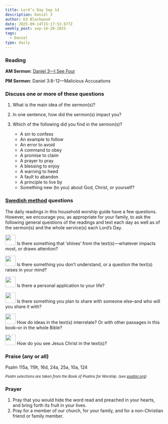 ```yaml
---
title: Lord’s Day Sep 14
description: Daniel 3
author: Ed Blackwood
date: 2025-09-14T15:17:53.677Z
weekly_post: sep-14-20-2025
tags:
  - Daniel
type: daily
---
```

### Reading

**AM Sermon**:  [](https://www.sermonaudio.com/sermons/51325191845203)[](https://www.sermonaudio.com/sermons/98251750317015)[Daniel 3—I See Four](https://www.sermonaudio.com/sermons/915251752254870)

**PM Sermon**:  [](https://www.sermonaudio.com/sermons/6112522743101)[](https://www.sermonaudio.com/sermons/81825194356376)[](https://www.sermonaudio.com/sermons/9125054216732)Daniel 3:8-12—Malicious Accusations

### Discuss one or more of these questions

1. What is the main idea of the sermon(s)?
2. In one sentence, how did the sermon(s) impact you?
3. Which of the following did you find in the sermon(s)?

   * A sin to confess
   * An example to follow
   * An error to avoid
   * A command to obey
   * A promise to claim
   * A prayer to pray
   * A blessing to enjoy
   * A warning to heed
   * A fault to abandon
   * A principle to live by
   * Something new (to you) about God, Christ, or yourself?

### [Swedish method](http://thebriefing.com.au/2009/01/the-swedish-method/) questions

The daily readings in this household worship guide have a few questions. However, we encourage you, as appropriate for your family, to ask the following general questions of the readings and text each day as well as of the sermon(s) and the whole service(s) each Lord’s Day.

<p><img src="/static/img/family_worship_study_ed-copy_page_1.png" width="33" height = "33"> Is there something that ‘shines’ from the text(s)—whatever impacts most, or draws attention?</p>

<p><img src="/static/img/family_worship_study_ed-copy_page_2.png" width="33" height = "33"> Is there something you don’t understand, or a question the text(s) raises in your mind?</p>

<p><img src="/static/img/family_worship_study_ed-copy_page_3.png" width="33" height = "33"> Is there a personal application to your life?</p>

<p><img src="/static/img/family_worship_study_ed-copy_page_4.png" width="33" height = "33"> Is there something you plan to share with someone else–and who will you share it with?</p>

<p><img src="/static/img/family_worship_study_ed-copy_page_5.png" width="33" height = "33"> How do ideas in the text(s) interrelate? Or with other passages in this book–or in the whole Bible?</p>

<p><img src="/static/img/family_worship_study_ed-copy_page_6.png" width="33" height = "33"> How do you see Jesus Christ in the text(s)?</p>

### Praise (any or all)

Psalm 115a, 119t, 16d, 24a, 25a, 10a, 124

<div><small><i>Psalm selections are taken from the Book of Psalms for Worship. (see <a href="https://psalter.org/sing/psalter?psalter_in=worship"  target="_blank">psalter.org</a>)</i></small></div>

### Prayer

1. Pray that you would hide the word read and preached in your hearts, and bring forth its fruit in your lives.
2. Pray for a member of our church, for your family, and for a non-Christian friend or family member.
